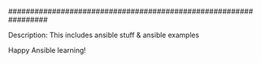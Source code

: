 #################################################################

Description: This includes ansible stuff & ansible examples

Happy Ansible learning!
